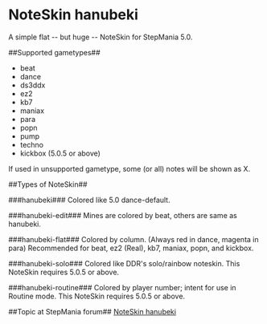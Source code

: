 NoteSkin hanubeki
=================

A simple flat -- but huge -- NoteSkin for StepMania 5.0.

##Supported gametypes##

* beat
* dance
* ds3ddx
* ez2
* kb7
* maniax
* para
* popn
* pump
* techno
* kickbox (5.0.5 or above)

If used in unsupported gametype, some (or all) notes will be shown as X.

##Types of NoteSkin##

###hanubeki###
Colored like 5.0 dance-default.

###hanubeki-edit###
Mines are colored by beat, others are same as hanubeki.

###hanubeki-flat###
Colored by column. (Always red in dance, magenta in para)
Recommended for beat, ez2 (Real), kb7, maniax, popn, and kickbox.

###hanubeki-solo###
Colored like DDR's solo/rainbow noteskin.
This NoteSkin requires 5.0.5 or above.

###hanubeki-routine###
Colored by player number; intent for use in Routine mode.
This NoteSkin requires 5.0.5 or above.

##Topic at StepMania forum##
[NoteSkin hanubeki](http://www.stepmania.com/forums/themes/show/4557)
